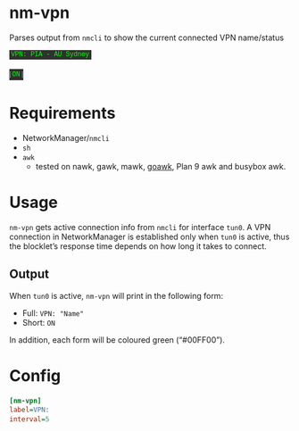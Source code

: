 # nm-vpn

Parses output from `nmcli` to show the current connected VPN name/status

![](images/full.png)

![](images/short.png)

# Requirements

  - NetworkManager/`nmcli`
  - `sh`
  - `awk`
    - tested on nawk, gawk, mawk, [goawk](https://github.com/benhoyt/goawk), Plan 9 awk and busybox awk.

# Usage

`nm-vpn` gets active connection info from `nmcli` for interface `tun0`.
A VPN connection in NetworkManager is established only when `tun0` is
active, thus the blocklet’s response time depends on how long it takes
to connect.

## Output

When `tun0` is active, `nm-vpn` will print in the following form:
  - Full: `VPN: "Name"`
  - Short: `ON`

In addition, each form will be coloured green (“\#00FF00”).

# Config

``` ini
[nm-vpn]
label=VPN:
interval=5
```
